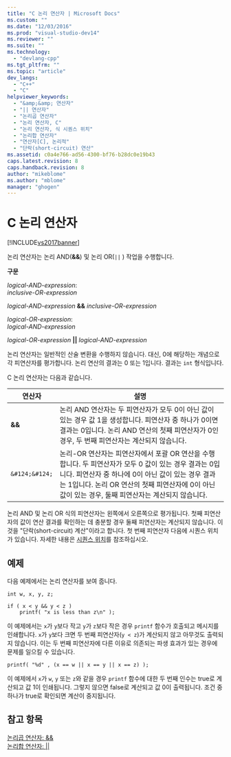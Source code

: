 ```yaml
---
title: "C 논리 연산자 | Microsoft Docs"
ms.custom: ""
ms.date: "12/03/2016"
ms.prod: "visual-studio-dev14"
ms.reviewer: ""
ms.suite: ""
ms.technology: 
  - "devlang-cpp"
ms.tgt_pltfrm: ""
ms.topic: "article"
dev_langs: 
  - "C++"
  - "C"
helpviewer_keywords: 
  - "&amp;&amp; 연산자"
  - "|| 연산자"
  - "논리곱 연산자"
  - "논리 연산자, C"
  - "논리 연산자, 식 시퀀스 위치"
  - "논리합 연산자"
  - "연산자[C], 논리적"
  - "단락(short-circuit) 연산"
ms.assetid: c0a4e766-ad56-4300-bf76-b28dc0e19b43
caps.latest.revision: 8
caps.handback.revision: 8
author: "mikeblome"
ms.author: "mblome"
manager: "ghogen"
---
```

# C 논리 연산자
[!INCLUDE[vs2017banner](../assembler/inline/includes/vs2017banner.md)]

논리 연산자는 논리 AND\(**&&**\) 및 논리 OR\(`||` \) 작업을 수행합니다.  
  
 **구문**  
  
 *logical\-AND\-expression*:  
 *inclusive\-OR\-expression*  
  
 *logical\-AND\-expression*  **&&**  *inclusive\-OR\-expression*  
  
 *logical\-OR\-expression*:  
 *logical\-AND\-expression*  
  
 *logical\-OR\-expression*  **&#124;&#124;**  *logical\-AND\-expression*  
  
 논리 연산자는 일반적인 산술 변환을 수행하지 않습니다.  대신, 0에 해당하는 개념으로 각 피연산자를 평가합니다.  논리 연산의 결과는 0 또는 1입니다.  결과는 `int` 형식입니다.  
  
 C 논리 연산자는 다음과 같습니다.  
  
|연산자|설명|  
|---------|--------|  
|**&&**|논리 AND 연산자는 두 피연산자가 모두 0이 아닌 값이 있는 경우 값 1을 생성합니다.  피연산자 중 하나가 0이면 결과는 0입니다.  논리 AND 연산의 첫째 피연산자가 0인 경우, 두 번째 피연산자는 계산되지 않습니다.|  
|`&#124;&#124;`|논리\-OR 연산자는 피연산자에서 포괄 OR 연산을 수행합니다.  두 피연산자가 모두 0 값이 있는 경우 결과는 0입니다.  피연산자 중 하나에 0이 아닌 값이 있는 경우 결과는 1입니다.  논리 OR 연산의 첫째 피연산자에 0이 아닌 값이 있는 경우, 둘째 피연산자는 계산되지 않습니다.|  
  
 논리 AND 및 논리 OR 식의 피연산자는 왼쪽에서 오른쪽으로 평가됩니다.  첫째 피연산자의 값이 연산 결과를 확인하는 데 충분할 경우 둘째 피연산자는 계산되지 않습니다.  이것을 "단락\(short\-circuit\) 계산"이라고 합니다. 첫 번째 피연산자 다음에 시퀀스 위치가 있습니다.  자세한 내용은 [시퀀스 위치](../c-language/c-sequence-points.md)를 참조하십시오.  
  
## 예제  
 다음 예제에서는 논리 연산자를 보여 줍니다.  
  
```  
int w, x, y, z;  
  
if ( x < y && y < z )  
    printf( "x is less than z\n" );  
```  
  
 이 예제에서는 `x`가 `y`보다 작고 `y`가 `z`보다 작은 경우 `printf` 함수가 호출되고 메시지를 인쇄합니다.  `x`가 `y`보다 크면 두 번째 피연산자\(`y < z`\)가 계산되지 않고 아무것도 출력되지 않습니다.  이는 두 번째 피연산자에 다른 이유로 의존되는 파생 효과가 있는 경우에 문제를 일으킬 수 있습니다.  
  
```  
printf( "%d" , (x == w || x == y || x == z) );  
```  
  
 이 예제에서 `x`가 `w`, `y` 또는 `z`와 같을 경우 `printf` 함수에 대한 두 번째 인수는 true로 계산되고 값 1이 인쇄됩니다.  그렇지 않으면 false로 계산되고 값 0이 출력됩니다.  조건 중 하나가 true로 확인되면 계산이 중지됩니다.  
  
## 참고 항목  
 [논리곱 연산자: &&](../cpp/logical-and-operator-amp-amp.md)   
 [논리합 연산자: &#124;&#124;](../cpp/logical-or-operator-pipe-pipe.md)